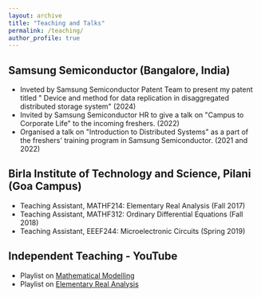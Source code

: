 ```yaml
---
layout: archive
title: "Teaching and Talks"
permalink: /teaching/
author_profile: true
---
```


## Samsung Semiconductor (Bangalore, India)
* Inveted by Samsung Semiconductor Patent Team to present my patent titled " Device and method for data replication in disaggregated distributed storage system" (2024)
* Invited by Samsung Semiconductor HR to give a talk on "Campus to Corporate Life" to the incoming freshers. (2022)
* Organised a talk on "Introduction to Distributed Systems" as a part of the freshers' training program in Samsung Semiconductor. (2021 and 2022)
  
## Birla Institute of Technology and Science, Pilani (Goa Campus)
* Teaching Assistant, MATHF214: Elementary Real Analysis (Fall 2017)
* Teaching Assistant, MATHF312: Ordinary Differential Equations (Fall 2018)
* Teaching Assistant, EEEF244: Microelectronic Circuits (Spring 2019)

## Independent Teaching - YouTube
* Playlist on [Mathematical Modelling](https://youtube.com/playlist?list=PLKySgDp65cPYUt4iQ6RT1BPLPtRqahs_o&si=o1kqoxWdkYAqzhD9) 
* Playlist on [Elementary Real Analysis](https://youtube.com/playlist?list=PLKySgDp65cPbrdAixfwOO-Vcsm_aKnZLx&si=NG6vGYXUwl7O7phI) 

